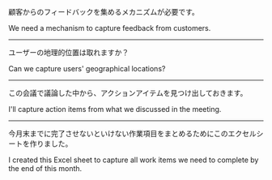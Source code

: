 顧客からのフィードバックを集めるメカニズムが必要です。

We need a mechanism to capture feedback from customers.

---

ユーザーの地理的位置は取れますか？

Can we capture users' geographical locations?

---

この会議で議論した中から、アクションアイテムを見つけ出しておきます。

I'll capture action items from what we discussed in the meeting.

---

今月末までに完了させないといけない作業項目をまとめるためにこのエクセルシートを作りました。

I created this Excel sheet to capture all work items we need to complete by the end of this month.
